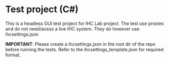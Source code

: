 # Test project (C#)

This is a headless GUI test project for IHC Lab project. The test use proxies and do not need/acess a live IHC system. They do however use ihcsettings.json

**IMPORTANT**: Please create a ihcsettings.json in the root dir of the repo before running the tests. Refer to the ihcsettings_template.json for required format.



